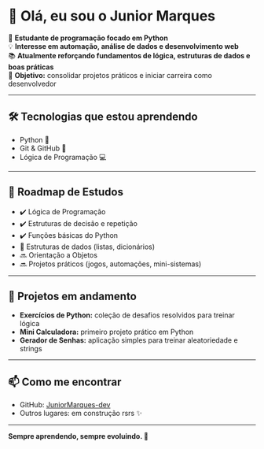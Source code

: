 # 👋 Olá, eu sou o Junior Marques

🎯 **Estudante de programação focado em Python**  
💡 **Interesse em automação, análise de dados e desenvolvimento web**  
📚 **Atualmente reforçando fundamentos de lógica, estruturas de dados e boas práticas**  
🚀 **Objetivo:** consolidar projetos práticos e iniciar carreira como desenvolvedor  

---

## 🛠️ Tecnologias que estou aprendendo
- Python 🐍  
- Git & GitHub 🔧  
- Lógica de Programação 💻  

---

## 📌 Roadmap de Estudos
- ✔️ Lógica de Programação  
- ✔️ Estruturas de decisão e repetição  
- ✔️ Funções básicas do Python  
- 🔄 Estruturas de dados (listas, dicionários)  
- 🔜 Orientação a Objetos  
- 🔜 Projetos práticos (jogos, automações, mini-sistemas)  

---

## 📂 Projetos em andamento
- **Exercícios de Python:** coleção de desafios resolvidos para treinar lógica  
- **Mini Calculadora:** primeiro projeto prático em Python  
- **Gerador de Senhas:** aplicação simples para treinar aleatoriedade e strings  

---

## 📫 Como me encontrar
- GitHub: [JuniorMarques-dev](https://github.com/JuniorMarques-dev)  
- Outros lugares: em construção rsrs ✨  

---

**Sempre aprendendo, sempre evoluindo. 🚀**
